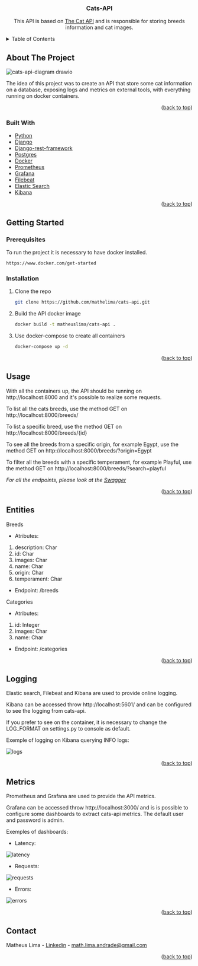 <div id="top"></div>

<h3 align="center">Cats-API</h3>

  <p align="center">
    This API is based on <a href="https://thecatapi.com/">The Cat API</a> and is responsible for storing breeds information and cat images.
    <br />
  </p>
</div>



<!-- TABLE OF CONTENTS -->
<details>
  <summary>Table of Contents</summary>
  <ol>
    <li>
      <a href="#about-the-project">About The Project</a>
      <ul>
        <li><a href="#built-with">Built With</a></li>
      </ul>
    </li>
    <li>
      <a href="#getting-started">Getting Started</a>
      <ul>
        <li><a href="#prerequisites">Prerequisites</a></li>
        <li><a href="#installation">Installation</a></li>
      </ul>
    </li>
    <li><a href="#entities">Entities</a></li>
    <li><a href="#logging">Logging</a></li>
    <li><a href="#metrics">Metrics</a></li>
    <li><a href="#contact">Contact</a></li>
  </ol>
</details>



<!-- ABOUT THE PROJECT -->
## About The Project

![cats-api-diagram drawio](https://user-images.githubusercontent.com/32756259/157138997-eec3ac4d-4c67-4959-9544-2af59d555305.png)

The idea of this project was to create an API that store some cat information on a database, exposing logs and metrics on external tools, with everything running on docker containers.

<p align="right">(<a href="#top">back to top</a>)</p>



### Built With

* [Python](https://python.org/)
* [Django](https://djangoproject.com/)
* [Django-rest-framework](https://django-rest-framework.org/)
* [Postgres](https://postgresql.org/)
* [Docker](https://docker.com/)
* [Prometheus](https://prometheus.io/)
* [Grafana](https://grafana.com)
* [Filebeat](https://elastic.co/beats/filebeat)
* [Elastic Search](https://elastic.co)
* [Kibana](https://www.elastic.co/kibana/)


<p align="right">(<a href="#top">back to top</a>)</p>



<!-- GETTING STARTED -->
## Getting Started

### Prerequisites

To run the project it is necessary to have docker installed.
  ```sh
  https://www.docker.com/get-started
  ```

### Installation

1. Clone the repo
   ```sh
   git clone https://github.com/mathelima/cats-api.git
   ```
2. Build the API docker image
   ```sh
   docker build -t matheuslima/cats-api .
   ```
3. Use docker-compose to create all containers
   ```sh
   docker-compose up -d
   ```

<p align="right">(<a href="#top">back to top</a>)</p>



<!-- USAGE EXAMPLES -->
## Usage

With all the containers up, the API should be running on http://localhost:8000 and it's possible to realize some requests.

To list all the cats breeds, use the method GET on http://localhost:8000/breeds/

To list a specific breed, use the method GET on http://localhost:8000/breeds/{id}

To see all the breeds from a specific origin, for example Egypt, use the method GET on http://localhost:8000/breeds/?origin=Egypt 

To filter all the breeds with a specific temperament, for example Playful, use the method GET on http://localhost:8000/breeds/?search=playful

_For all the endpoints, please look at the [Swagger](https://localhost:8000/docs)_

<p align="right">(<a href="#top">back to top</a>)</p>



<!-- Entities -->
## Entities

Breeds
- Atributes: 
1. description: Char
2. id: Char
3. images: Char 
4. name: Char
5. origin: Char
6. temperament: Char
- Endpoint: /breeds

Categories
- Atributes: 
1. id: Integer
2. images: Char 
3. name: Char
- Endpoint: /categories

<p align="right">(<a href="#top">back to top</a>)</p>



<!-- LOGGING -->
## Logging

Elastic search, Filebeat and Kibana are used to provide online logging.

Kibana can be accessed throw http://localhost:5601/ and can be configured to see the logging from cats-api.

If you prefer to see on the container, it is necessary to change the LOG_FORMAT on settings.py to console as default.

Exemple of logging on Kibana querying INFO logs:

![logs](https://user-images.githubusercontent.com/32756259/157148131-15bfe5ce-7d51-4c98-86b5-8ecc24a8cdb1.png)


<p align="right">(<a href="#top">back to top</a>)</p>



<!-- METRICS -->
## Metrics

Prometheus and Grafana are used to provide the API metrics.

Grafana can be accessed throw http://localhost:3000/ and is is possible to configure some dashboards to extract cats-api metrics. The default user and password is admin.

Exemples of dashboards:
- Latency:
 
![latency](https://user-images.githubusercontent.com/32756259/157150365-35ac79ea-a5e5-4bd1-806f-bbba290695c9.png)

- Requests:
 
![requests](https://user-images.githubusercontent.com/32756259/157150383-aa67ffbd-8c59-4eab-ad23-e4c76b7ebd03.png)

- Errors:

![errors](https://user-images.githubusercontent.com/32756259/157150391-50090056-7912-4212-99a6-1be7bb9128bb.png)

<p align="right">(<a href="#top">back to top</a>)</p>



<!-- CONTACT -->
## Contact

Matheus Lima - [Linkedin](https://www.linkedin.com/in/matheus-lima-andrade/) - math.lima.andrade@gmail.com

<p align="right">(<a href="#top">back to top</a>)</p>


